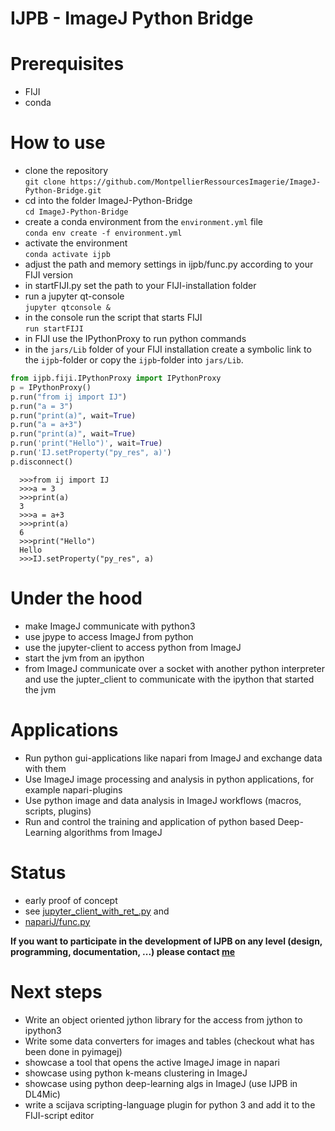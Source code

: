 # IJPB - ImageJ Python Bridge

# Prerequisites

* FIJI
* conda

# How to use

* clone the repository<br>``git clone https://github.com/MontpellierRessourcesImagerie/ImageJ-Python-Bridge.git``
* cd into the folder ImageJ-Python-Bridge<br>``cd ImageJ-Python-Bridge``
* create a conda environment from the ``environment.yml`` file<br>``conda env create -f environment.yml`` 
* activate the environment<br>``conda activate ijpb``
* adjust the path and memory settings in ijpb/func.py according to your FIJI version
* in startFIJI.py set the path to your FIJI-installation folder
* run a jupyter qt-console<br>``jupyter qtconsole &``
* in the console run the script that starts FIJI<br> ``run startFIJI``
* in FIJI use the IPythonProxy to run python commands
* in the ``jars/Lib`` folder of your FIJI installation create a symbolic link to the ``ijpb``-folder or copy the ``ijpb``-folder into ``jars/Lib``.

```python
from ijpb.fiji.IPythonProxy import IPythonProxy
p = IPythonProxy()
p.run("from ij import IJ")
p.run("a = 3")
p.run("print(a)", wait=True)
p.run("a = a+3")
p.run("print(a)", wait=True)
p.run('print("Hello")', wait=True)
p.run('IJ.setProperty("py_res", a)')
p.disconnect()
```
```
  >>>from ij import IJ
  >>>a = 3
  >>>print(a)
  3
  >>>a = a+3
  >>>print(a)
  6
  >>>print("Hello")
  Hello
  >>>IJ.setProperty("py_res", a)
```

# Under the hood

* make ImageJ communicate with python3
* use jpype to access ImageJ from python
* use the jupyter-client to access python from ImageJ
* start the jvm from an ipython 
* from ImageJ communicate over a socket with another python interpreter and use the jupter_client to communicate with the ipython that started the jvm

# Applications

* Run python gui-applications like napari from ImageJ and exchange data with them
* Use ImageJ image processing and analysis in python applications, for example napari-plugins
* Use python image and data analysis in ImageJ workflows (macros, scripts, plugins)
* Run and control the training and application of python based Deep-Learning algorithms from ImageJ

# Status

* early proof of concept
* see [jupyter_client_with_ret_.py](https://github.com/MontpellierRessourcesImagerie/ImageJ-Python-Bridge/blob/main/exploring/jupyter_client_with_ret_.py) and
* [napariJ/func.py](https://github.com/MontpellierRessourcesImagerie/ImageJ-Python-Bridge/blob/main/napariJ/func.py)

**If you want to participate in the development of IJPB on any level (design, programming, documentation, ...)  please contact [me](https://github.com/volker-baecker)**

# Next steps

* Write an object oriented jython library for the access from jython to ipython3
* Write some data converters for images and tables (checkout what has been done in pyimagej)
* showcase a tool that opens the active ImageJ image in napari
* showcase using python k-means clustering in ImageJ
* showcase using python deep-learning algs in ImageJ (use IJPB in DL4Mic)
* write a scijava scripting-language plugin for python 3 and add it to the FIJI-script editor
